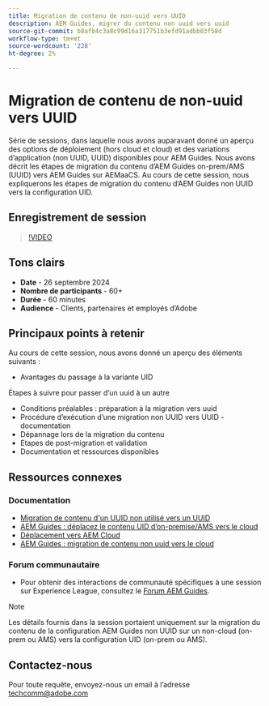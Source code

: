 ```yaml
---
title: Migration de contenu de non-uuid vers UUID
description: AEM Guides, migrer du contenu non uuid vers uuid
source-git-commit: b8afb4c3a8c99d16a317751b3efd91adbb03f58d
workflow-type: tm+mt
source-wordcount: '228'
ht-degree: 2%

---
```


# Migration de contenu de non-uuid vers UUID

Série de sessions, dans laquelle nous avons auparavant donné un aperçu des options de déploiement (hors cloud et cloud) et des variations d’application (non UUID, UUID) disponibles pour AEM Guides.
Nous avons décrit les étapes de migration du contenu d’AEM Guides on-prem/AMS (UUID) vers AEM Guides sur AEMaaCS.
Au cours de cette session, nous expliquerons les étapes de migration du contenu d’AEM Guides non UUID vers la configuration UID.


## Enregistrement de session

>[!VIDEO](https://video.tv.adobe.com/v/3434807/uuid-migration-content-migration-guides-migration?quality=12&learn=on)


## Tons clairs

- **Date** - 26 septembre 2024
- **Nombre de participants** - 60+
- **Durée** - 60 minutes
- **Audience** - Clients, partenaires et employés d’Adobe


## Principaux points à retenir

Au cours de cette session, nous avons donné un aperçu des éléments suivants :
- Avantages du passage à la variante UID

Étapes à suivre pour passer d’un uuid à un autre
- Conditions préalables : préparation à la migration vers uuid
- Procédure d’exécution d’une migration non UUID vers UUID - documentation
- Dépannage lors de la migration du contenu
- Etapes de post-migration et validation
- Documentation et ressources disponibles



## Ressources connexes

### Documentation

- [Migration de contenu d&#39;un UUID non utilisé vers un UUID](https://experienceleague.adobe.com/en/docs/experience-manager-guides/using/install-guide/on-prem-ig/content-migration/migration-process/migrate-non-uuid-uuid)
- [AEM Guides : déplacez le contenu UID d’on-premise/AMS vers le cloud](../../cs-install-guide/migrate-on-premise-content-cloud.md)
- [ Déplacement vers AEM Cloud](https://experienceleague.adobe.com/en/docs/experience-manager-cloud-service/content/migration-journey/getting-started)
- [AEM Guides : migration de contenu non uuid vers le cloud](../../install-guide/migrate-uuid-non-uuid.md)

### Forum communautaire

- Pour obtenir des interactions de communauté spécifiques à une session sur Experience League, consultez le [Forum AEM Guides](https://experienceleaguecommunities.adobe.com/t5/experience-manager-guides/bd-p/xml-documentation-discussions).


>[!NOTE]
>
> Les détails fournis dans la session portaient uniquement sur la migration du contenu de la configuration AEM Guides non UUID sur un non-cloud (on-prem ou AMS) vers la configuration UID (on-prem ou AMS).



## Contactez-nous

Pour toute requête, envoyez-nous un email à l’adresse <techcomm@adobe.com>
